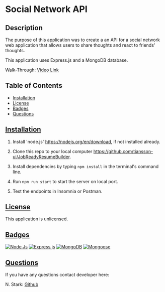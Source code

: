 # Social Network API

## Description
The purpose of this application was to create a an API for a social network web application that allows users to share thoughts and react to friends' thoughts. 

This application uses Express.js and a MongoDB database.

Walk-Through: [Video Link](https://drive.google.com/file/d/1B6axhhh5aqs76gA7MBbXdkoJmd3RxY-Y/view)

  ## Table of Contents
  * [Installation](#installation)
  * [License](#license)
  * [Badges](#badges)
  * [Questions](#questions)

## [Installation](#Table-of-Contents)
1. Install 'node.js' https://nodejs.org/en/download, if not installed already.

2. Clone this repo to your local computer https://github.com/tjansson-ui/JobReadyResumeBuilder.

4. Install dependencies by typing `npm install` in the terminal's command line.

5. Run `npm run start` to start the server on local port.

6. Test the endpoints in Insomnia or Postman.


## [License](#table-of-contents)
This application is unlicensed.

## [Badges](#table-of-contents)

[![Node Js](https://img.shields.io/badge/Node%20JS-8A2BE2)]( https://nodejs.org/en/download)
[![Express.js](https://img.shields.io/badge/Express%20Session-8A2BAA2)](https://www.npmjs.com/package/express)
[![MongoDB](https://img.shields.io/badge/MySql2-red)](https://www.npmjs.com/package/mongodb) 
[![Mongoose](https://img.shields.io/badge/Sequelize-blue)](https://www.npmjs.com/package/mongoose) 

## [Questions](#Table-of-Contents)
If you have any questions contact developer here:

N. Stark: [Github](https://github.com/nstark12)